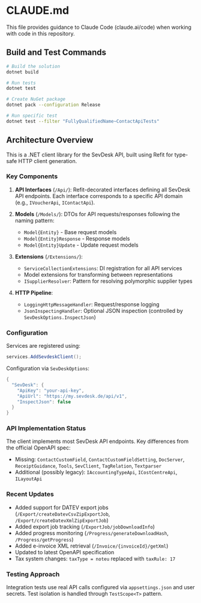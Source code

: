 # CLAUDE.md

This file provides guidance to Claude Code (claude.ai/code) when working with code in this repository.

## Build and Test Commands

```bash
# Build the solution
dotnet build

# Run tests
dotnet test

# Create NuGet package
dotnet pack --configuration Release

# Run specific test
dotnet test --filter "FullyQualifiedName~ContactApiTests"
```

## Architecture Overview

This is a .NET client library for the SevDesk API, built using Refit for type-safe HTTP client generation.

### Key Components

1. **API Interfaces** (`/Api/`): Refit-decorated interfaces defining all SevDesk API endpoints. Each interface corresponds to a specific API domain (e.g., `IVoucherApi`, `IContactApi`).

2. **Models** (`/Models/`): DTOs for API requests/responses following the naming pattern:
   - `Model{Entity}` - Base request models
   - `Model{Entity}Response` - Response models
   - `Model{Entity}Update` - Update request models

3. **Extensions** (`/Extensions/`): 
   - `ServiceCollectionExtensions`: DI registration for all API services
   - Model extensions for transforming between representations
   - `ISupplierResolver`: Pattern for resolving polymorphic supplier types

4. **HTTP Pipeline**:
   - `LoggingHttpMessageHandler`: Request/response logging
   - `JsonInspectingHandler`: Optional JSON inspection (controlled by `SevDeskOptions.InspectJson`)

### Configuration

Services are registered using:
```csharp
services.AddSevdeskClient();
```

Configuration via `SevDeskOptions`:
```csharp
{
  "SevDesk": {
    "ApiKey": "your-api-key",
    "ApiUrl": "https://my.sevdesk.de/api/v1",
    "InspectJson": false
  }
}
```

### API Implementation Status

The client implements most SevDesk API endpoints. Key differences from the official OpenAPI spec:
- Missing: `ContactCustomField`, `ContactCustomFieldSetting`, `DocServer`, `ReceiptGuidance`, `Tools`, `SevClient`, `TagRelation`, `Textparser`
- Additional (possibly legacy): `IAccountingTypeApi`, `ICostCentreApi`, `ILayoutApi`

### Recent Updates

- Added support for DATEV export jobs (`/Export/createDatevCsvZipExportJob`, `/Export/createDatevXmlZipExportJob`)
- Added export job tracking (`/ExportJob/jobDownloadInfo`)
- Added progress monitoring (`/Progress/generateDownloadHash`, `/Progress/getProgress`)
- Added e-invoice XML retrieval (`/Invoice/{invoiceId}/getXml`)
- Updated to latest OpenAPI specification
- Tax system changes: `taxType = noteu` replaced with `taxRule: 17`

### Testing Approach

Integration tests use real API calls configured via `appsettings.json` and user secrets. Test isolation is handled through `TestScope<T>` pattern.